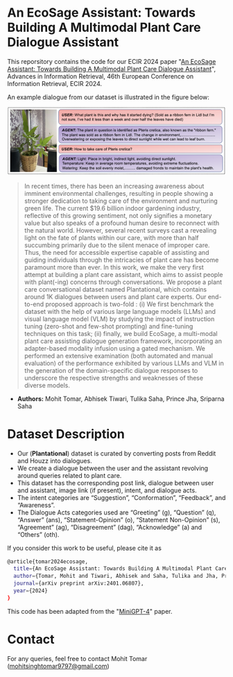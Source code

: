 # An EcoSage Assistant: Towards Building A Multimodal Plant Care Dialogue Assistant

This reporsitory contains the code for our ECIR 2024 paper "[An EcoSage Assistant: Towards Building A Multimodal Plant Care Dialogue Assistant](https://arxiv.org/abs/2401.06807)", Advances in Information Retrieval, 46th European Conference on Information Retrieval, ECIR 2024. 

An example dialogue from our dataset is illustrated in the figure below:

<img src="/image/dataset.png" alt="Dataset Example" width="700"/>
<!-- ![Dataset Example](/image/dataset.png) -->



>In recent times, there has been an increasing awareness about imminent environmental challenges, resulting in people showing a stronger dedication to taking care of the environment and nurturing green life. The current $19.6 billion indoor gardening industry, reflective of this growing sentiment, not only signifies a monetary value but also speaks of a profound human desire to reconnect with the natural world. However, several recent surveys cast a revealing light on the fate of plants within our care, with more than half succumbing primarily due to the silent menace of improper care. Thus, the need for accessible expertise capable of assisting and guiding individuals through the intricacies of plant care has become paramount more than ever. In this work, we make the very first attempt at building a plant care assistant, which aims to assist people with plant(-ing) concerns through conversations. We propose a plant care conversational dataset named Plantational, which contains around 1K dialogues between users and plant care experts. Our end-to-end proposed approach is two-fold : (i) We first benchmark the dataset with the help of various large language models (LLMs) and visual language model (VLM) by studying the impact of instruction tuning (zero-shot and few-shot prompting) and fine-tuning techniques on this task; (ii) finally, we build EcoSage, a multi-modal plant care assisting dialogue generation framework, incorporating an adapter-based modality infusion using a gated mechanism. We performed an extensive examination (both automated and manual evaluation) of the performance exhibited by various LLMs and VLM in the generation of the domain-specific dialogue responses to underscore the respective strengths and weaknesses of these diverse models.


* **Authors:** Mohit Tomar, Abhisek Tiwari, Tulika Saha, Prince Jha, Sriparna Saha

# Dataset Description
* Our (**Plantational**) dataset is curated by converting posts from Reddit and Houzz into dialogues.
* We create a dialogue between the user and the assistant revolving around queries related to plant care.
* This dataset has the corresponding post link, dialogue between user and assistant, image link (if present), intent, and dialogue acts.
* The intent categories are “Suggestion”, “Conformation”, “Feedback”, and “Awareness”.
* The Dialogue Acts categories used are “Greeting” (g), “Question” (q), “Answer” (ans), “Statement-Opinion” (o), “Statement Non-Opinion” (s), “Agreement” (ag), “Disagreement” (dag), “Acknowledge” (a) and “Others” (oth).


If you consider this work to be useful, please cite it as

```bash
@article{tomar2024ecosage,
  title={An EcoSage Assistant: Towards Building A Multimodal Plant Care Dialogue Assistant},
  author={Tomar, Mohit and Tiwari, Abhisek and Saha, Tulika and Jha, Prince and Saha, Sriparna},
  journal={arXiv preprint arXiv:2401.06807},
  year={2024}
}
```
This code has been adapted from the "[MiniGPT-4](https://github.com/Vision-CAIR/MiniGPT-4)" paper.

# Contact

For any queries, feel free to contact Mohit Tomar (mohitsinghtomar9797@gmail.com)
